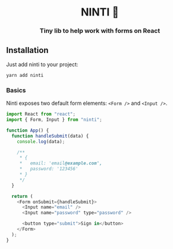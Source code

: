 <h1 align="center">
NINTI 🚀
</h1>
<h3 align="center">
Tiny lib to help work with forms on React
</h3>

## Installation

Just add ninti to your project:

```
yarn add ninti
```

### Basics

Ninti exposes two default form elements: `<Form />` and `<Input />`.

```js
import React from "react";
import { Form, Input } from "ninti";

function App() {
  function handleSubmit(data) {
    console.log(data);

    /**
     * {
     *   email: 'email@example.com',
     *   password: '123456'
     * }
     */
  }

  return (
    <Form onSubmit={handleSubmit}>
      <Input name="email" />
      <Input name="password" type="password" />

      <button type="submit">Sign in</button>
    </Form>
  );
}
```
